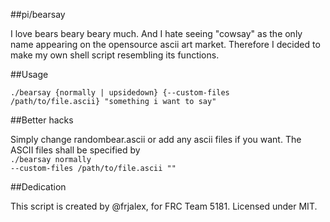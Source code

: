 ##pi/bearsay

I love bears beary beary much. And I hate seeing "cowsay" as the only name appearing on the opensource ascii art market. Therefore I decided to make my own shell script resembling its functions.

##Usage

<code>./bearsay {normally | upsidedown} {--custom-files /path/to/file.ascii} "something i want to say"</code>

##Better hacks

Simply change randombear.ascii or add any ascii files if you want. The ASCII files shall be specified by<br>
<code>./bearsay normally --custom-files /path/to/file.ascii ""</code>

##Dedication

This script is created by @frjalex, for FRC Team 5181. Licensed under MIT.
